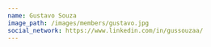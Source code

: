 ```yaml
---
name: Gustavo Souza
image_path: /images/members/gustavo.jpg
social_network: https://www.linkedin.com/in/gussouzaa/
---
```


